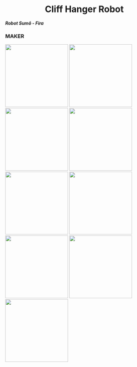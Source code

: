 <h1 align="center"> Cliff Hanger Robot</h1>

***Robot Sumô - Fira***



### MAKER 



<img src="https://user-images.githubusercontent.com/95764952/231260529-4ec99c3b-733b-49ea-9fe6-1c5918eea15e.png" height="auto" width="200"/>
<img src="https://user-images.githubusercontent.com/95764952/231262020-518623dd-4286-4c5f-84e9-60928a7b8958.png" height="auto" width="200"/>
<img src="https://user-images.githubusercontent.com/95764952/231263431-b818b99d-2fc7-4603-b809-bdbb208c2d1d.png" height="auto" width="200"/>
<img src="https://user-images.githubusercontent.com/95764952/231264354-3a680a0c-82bc-4298-bf6f-50dbcb4c4747.png" height="auto" width="200"/>
<img src="https://user-images.githubusercontent.com/95764952/231265628-af637ebb-8e39-44b8-853f-94bdceba8fc0.png" height="auto" width="200"/>
<img src="https://user-images.githubusercontent.com/95764952/231282367-a58eaeec-566b-4d8b-b851-389abe9d47bb.png" height="auto" width="200"/>
<img src="https://user-images.githubusercontent.com/95764952/231283041-e61d55b5-58fc-4985-95de-657e431fb38d.png" height="auto" width="200"/>
<img src="https://user-images.githubusercontent.com/95764952/231287083-cebf1c2d-5d5c-41ca-8104-881b4ae9dd39.png" height="auto" width="200"/>
<img src="https://user-images.githubusercontent.com/95764952/231289561-a268ee16-1a5a-4685-9233-6b174fba610d.png" height="auto" width="200"/>




